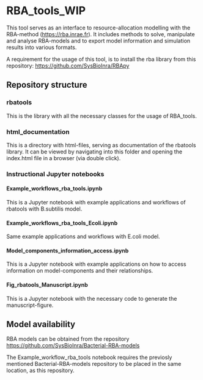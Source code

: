 # RBA_tools_WIP

This tool serves as an interface to resource-allocation modelling with the RBA-method (https://rba.inrae.fr).
It includes methods to solve, manipulate and analyse RBA-models and to export model information and simulation results into various formats.

A requirement for the usage of this tool, is to install the rba library from this repository:
https://github.com/SysBioInra/RBApy

## Repository structure
### rbatools
This is the library with all the necessary classes for the usage of RBA_tools.
### html_documentation
This is a directory with html-files, serving as documentation of the rbatools library.
It can be viewed by navigating into this folder and opening the index.html file in a browser (via double click).
### Instructional Jupyter notebooks
#### Example_workflows_rba_tools.ipynb
This is a Jupyter notebook with example applications and workflows of rbatools with B.subtilis model.
#### Example_workflows_rba_tools_Ecoli.ipynb
Same example applications and workflows with E.coli model.
#### Model_components_information_access.ipynb
This is a Jupyter notebook with example applications on how to access information on model-components and their relationships.
#### Fig_rbatools_Manuscript.ipynb
This is a Jupyter notebook with the necessary code to generate the manuscript-figure.

## Model availability
RBA models can be obtained from the repository https://github.com/SysBioInra/Bacterial-RBA-models

The Example_workflow_rba_tools notebook requires the previosly mentioned Bacterial-RBA-models repository to be placed in the same location, as this repository.
